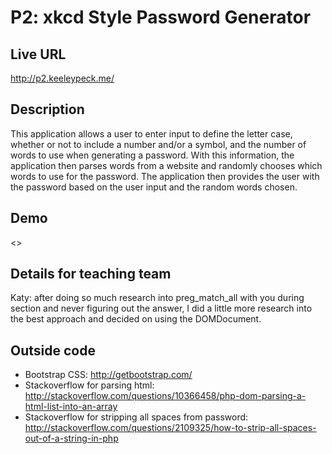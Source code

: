 # P2: xkcd Style Password Generator

## Live URL
<http://p2.keeleypeck.me/>

## Description
This application allows a user to enter input to define the letter case, whether or not to include a number and/or a symbol, and the number of words to use when generating a password. With this information, the application then parses words from a website and randomly chooses which words to use for the password. The application then provides the user with the password based on the user input and the random words chosen.

## Demo
<>

## Details for teaching team
Katy: after doing so much research into preg_match_all with you during section and never figuring out the answer, I did a little more research into the best approach and decided on using the DOMDocument.

## Outside code
* Bootstrap CSS: http://getbootstrap.com/
* Stackoverflow for parsing html: http://stackoverflow.com/questions/10366458/php-dom-parsing-a-html-list-into-an-array
* Stackoverflow for stripping all spaces from password: http://stackoverflow.com/questions/2109325/how-to-strip-all-spaces-out-of-a-string-in-php